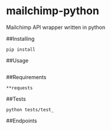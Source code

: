 # mailchimp-python
Mailchimp API wrapper written in python

##Installing
```
pip install 

```

##Usage

```

```

##Requirements

```
**requests
```

##Tests

```
python tests/test_

```
##Endpoints
```
```
